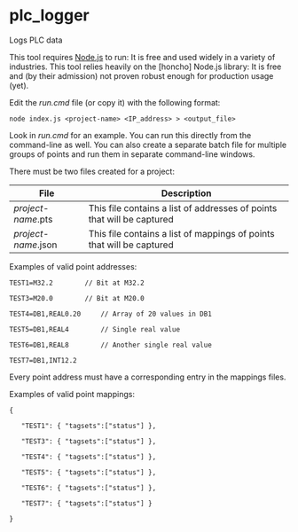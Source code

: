 # plc_logger
Logs PLC data


This tool requires [Node.js](www.nodejs.org) to run: It is free and used widely in a variety of industries.
This tool relies heavily on the [honcho] Node.js library: It is free and (by their admission) not proven robust enough for production usage (yet).

Edit the _run.cmd_ file (or copy it) with the following format:

`node index.js <project-name> <IP_address> > <output_file>`

Look in _run.cmd_ for an example.  You can run this directly from the command-line as well.  You can also create a separate batch file for multiple groups of points and run them in separate command-line windows.  


There must be two files created for a project:

| File  | Description |
| ------------- | ------------- |
| _project-name_.pts  | This file contains a list of addresses of points that will be captured  |
| _project-name_.json  | This file contains a list of mappings of points that will be captured  |


Examples of valid point addresses:

`TEST1=M32.2		// Bit at M32.2`

`TEST3=M20.0		// Bit at M20.0`

`TEST4=DB1,REAL0.20		// Array of 20 values in DB1`

`TEST5=DB1,REAL4		// Single real value`

`TEST6=DB1,REAL8		// Another single real value`

`TEST7=DB1,INT12.2`

Every point address must have a corresponding entry in the mappings files.

Examples of valid point mappings:

`{`

`	"TEST1": { "tagsets":["status"] },`

`	"TEST3": { "tagsets":["status"] },`

`	"TEST4": { "tagsets":["status"] },`

`	"TEST5": { "tagsets":["status"] },`

`	"TEST6": { "tagsets":["status"] },`

`	"TEST7": { "tagsets":["status"] }`

`}`
